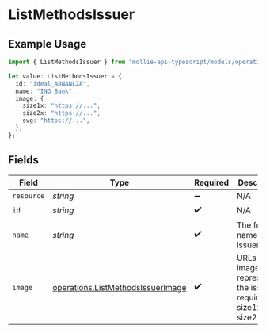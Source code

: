 # ListMethodsIssuer

## Example Usage

```typescript
import { ListMethodsIssuer } from "mollie-api-typescript/models/operations";

let value: ListMethodsIssuer = {
  id: "ideal_ABNANL2A",
  name: "ING Bank",
  image: {
    size1x: "https://...",
    size2x: "https://...",
    svg: "https://...",
  },
};
```

## Fields

| Field                                                                                  | Type                                                                                   | Required                                                                               | Description                                                                            | Example                                                                                |
| -------------------------------------------------------------------------------------- | -------------------------------------------------------------------------------------- | -------------------------------------------------------------------------------------- | -------------------------------------------------------------------------------------- | -------------------------------------------------------------------------------------- |
| `resource`                                                                             | *string*                                                                               | :heavy_minus_sign:                                                                     | N/A                                                                                    |                                                                                        |
| `id`                                                                                   | *string*                                                                               | :heavy_check_mark:                                                                     | N/A                                                                                    | ideal_ABNANL2A                                                                         |
| `name`                                                                                 | *string*                                                                               | :heavy_check_mark:                                                                     | The full name of the issuer.                                                           | ING Bank                                                                               |
| `image`                                                                                | [operations.ListMethodsIssuerImage](../../models/operations/listmethodsissuerimage.md) | :heavy_check_mark:                                                                     | URLs of images representing the issuer. required: - size1x - size2x - svg              |                                                                                        |